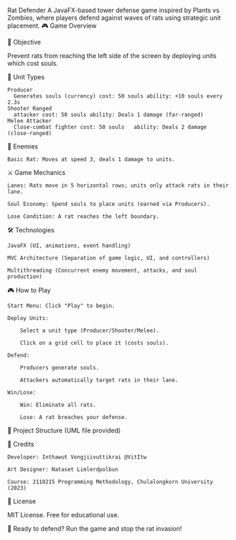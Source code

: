 Rat Defender
A JavaFX-based tower defense game inspired by Plants vs Zombies, where players defend against waves of rats using strategic unit placement.
🎮 Game Overview

🚩 Objective  

  Prevent rats from reaching the left side of the screen by deploying units which cost souls.
  
🔫 Unit Types

    Producer
      Generates souls (currency) cost: 50 souls ability: +10 souls every 2.3s
    Shooter	Ranged              
      attacker cost: 50 souls ability: Deals 1 damage (far-ranged)
    Melee Attacker	      
      Close-combat fighter cost: 50 souls	ability: Deals 2 damage (close-ranged)
    
🐀 Enemies

    Basic Rat: Moves at speed 3, deals 1 damage to units.

⚔️ Game Mechanics

    Lanes: Rats move in 5 horizontal rows; units only attack rats in their lane.

    Soul Economy: Spend souls to place units (earned via Producers).

    Lose Condition: A rat reaches the left boundary.

🛠 Technologies

    JavaFX (UI, animations, event handling)

    MVC Architecture (Separation of game logic, UI, and controllers)

    Multithreading (Concurrent enemy movement, attacks, and soul production)

🎮 How to Play

    Start Menu: Click "Play" to begin.

    Deploy Units:

        Select a unit type (Producer/Shooter/Melee).

        Click on a grid cell to place it (costs souls).

    Defend:

        Producers generate souls.

        Attackers automatically target rats in their lane.

    Win/Lose:

        Win: Eliminate all rats.

        Lose: A rat breaches your defense.

📂 Project Structure (UML file provided)

📜 Credits

    Developer: Inthawut Vongjiivuttikrai @VitItw

    Art Designer: Nataset Limlerdpolbun

    Course: 2110215 Programming Methodology, Chulalongkorn University (2023)

📄 License

MIT License. Free for educational use.

🐀 Ready to defend? Run the game and stop the rat invasion!
